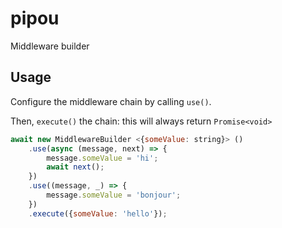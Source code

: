 # pipou

Middleware builder

## Usage

Configure the middleware chain by calling `use()`.

Then, `execute()` the chain: this will always return `Promise<void>`
```js
await new MiddlewareBuilder <{someValue: string}> ()
    .use(async (message, next) => {
        message.someValue = 'hi';
        await next();
    })
    .use((message, _) => {
        message.someValue = 'bonjour';
    })
    .execute({someValue: 'hello'});
```

